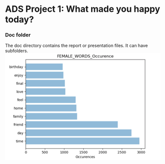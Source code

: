 # ADS Project 1: What made you happy today?
### Doc folder

The doc directory contains the report or presentation files. It can have subfolders.  
![](figs/femaleword.png)
